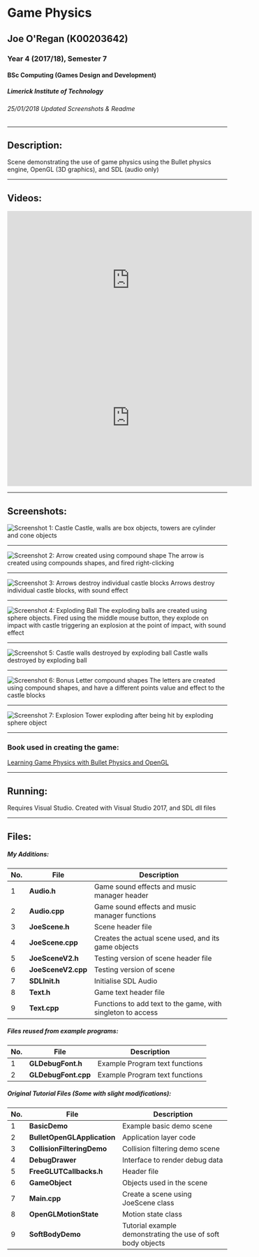 # Game Physics
## Joe O'Regan (K00203642)
### Year 4 (2017/18), Semester 7
#### BSc Computing (Games Design and Development)
##### Limerick Institute of Technology
###### 25/01/2018 Updated Screenshots & Readme

---

## Description:

Scene demonstrating the use of game physics using the Bullet physics engine, OpenGL (3D graphics), and SDL (audio only)

---

## Videos:

<iframe width="560" height="315" src="https://www.youtube.com/embed/apLz-i1GBNI" frameborder="0" allow="accelerometer; autoplay; encrypted-media; gyroscope; picture-in-picture" allowfullscreen></iframe>

<iframe width="560" height="315" src="https://www.youtube.com/embed/EJVCr7RJ0kY" frameborder="0" allow="accelerometer; autoplay; encrypted-media; gyroscope; picture-in-picture" allowfullscreen></iframe>

---

## Screenshots:

![Screenshot 1: Castle](https://raw.githubusercontent.com/joeaoregan/Yr4-GamePhysics-Bullet-OpenGL-SDL/master/Screenshots/Screenshot1.png "Castle")
Castle, walls are box objects, towers are cylinder and cone objects

---

![Screenshot 2: Arrow created using compound shape](https://raw.githubusercontent.com/joeaoregan/Yr4-GamePhysics-Bullet-OpenGL-SDL/master/Screenshots/Screenshot2.png "Arrow compound shape")
The arrow is created using compounds shapes, and fired right-clicking

---

![Screenshot 3: Arrows destroy individual castle blocks](https://raw.githubusercontent.com/joeaoregan/Yr4-GamePhysics-Bullet-OpenGL-SDL/master/Screenshots/Screenshot3.png "Arrows destroy individual castle blocks")
Arrows destroy individual castle blocks, with sound effect

---

![Screenshot 4: Exploding Ball](https://raw.githubusercontent.com/joeaoregan/Yr4-GamePhysics-Bullet-OpenGL-SDL/master/Screenshots/Screenshot4.png "Exploding ball")
The exploding balls are created using sphere objects. Fired using the middle mouse button, they explode on impact with castle triggering an explosion at the point of impact, with sound effect

---

![Screenshot 5: Castle walls destroyed by exploding ball](https://raw.githubusercontent.com/joeaoregan/Yr4-GamePhysics-Bullet-OpenGL-SDL/master/Screenshots/Screenshot5.png "Castle walls destroyed by exploding ball")
Castle walls destroyed by exploding ball

---

![Screenshot 6: Bonus Letter compound shapes](https://raw.githubusercontent.com/joeaoregan/Yr4-GamePhysics-Bullet-OpenGL-SDL/master/Screenshots/Screenshot6.png "Bonus Letter compound shapes")
The letters are created using compound shapes, and have a different points value and effect to the castle blocks

---

![Screenshot 7: Explosion](https://raw.githubusercontent.com/joeaoregan/Yr4-GamePhysics-Bullet-OpenGL-SDL/master/Screenshots/Screenshot7.png "Tower Explosion")
Tower exploding after being hit by exploding sphere object

---

### Book used in creating the game:


[Learning Game Physics with Bullet Physics and OpenGL](https://www.packtpub.com/game-development/learning-game-physics-bullet-physics-and-opengl)

---

## Running:

Requires Visual Studio. Created with Visual Studio 2017, and SDL dll files

---

## Files:
##### My Additions:
		
| No. | File        | Description |
| --- | ------------- |-------------|
| 1 | **Audio.h** | Game sound effects and music manager header |
| 2 | **Audio.cpp** | Game sound effects and music manager functions |
| 3 | **JoeScene.h** | Scene header file |
| 4 | **JoeScene.cpp** | Creates the actual scene used, and its game objects |
| 5 | **JoeSceneV2.h** | Testing version of scene header file |
| 6 | **JoeSceneV2.cpp** | Testing version of scene |
| 7 | **SDLInit.h** | Initialise SDL Audio |
| 8 | **Text.h** | Game text header file |
| 9 | **Text.cpp** | Functions to add text to the game, with singleton to access |

##### Files reused from example programs:

| No. |File        | Description           |
| --- | ------------- |-------------|
| 1 | **GLDebugFont.h** | Example Program text functions |
| 2 | **GLDebugFont.cpp** | Example Program text functions |

##### Original Tutorial Files (Some with slight modifications):

| No. |File        | Description           |
| --- | ------------- |-------------|
| 1 | **BasicDemo** | Example basic demo scene |
| 2 | **BulletOpenGLApplication** | Application layer code |
| 3 | **CollisionFilteringDemo** | Collision filtering demo scene |
| 4 | **DebugDrawer** | Interface to render debug data |
| 5 | **FreeGLUTCallbacks.h** | Header file |
| 6 | **GameObject** | Objects used in the scene |
| 7 | **Main.cpp** | Create a scene using JoeScene class |
| 8 | **OpenGLMotionState** | Motion state class |
| 9 | **SoftBodyDemo** | Tutorial example demonstrating the use of soft body objects |
